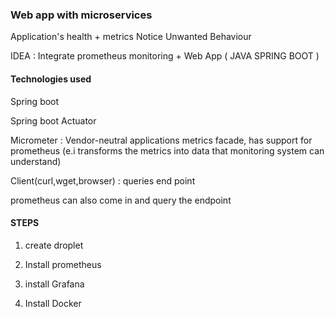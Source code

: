 ### Web app with microservices
Application's health + metrics
Notice Unwanted Behaviour

IDEA : Integrate  prometheus monitoring + Web App ( JAVA SPRING BOOT )

#### Technologies used 
Spring boot

Spring boot Actuator

Micrometer : Vendor-neutral applications metrics facade, has support for prometheus (e.i transforms the metrics into data that monitoring system can understand)

Client(curl,wget,browser) : queries end point

prometheus can also come in and query the endpoint


#### STEPS 
1. create droplet

2. Install prometheus

3. install Grafana

4. Install Docker
